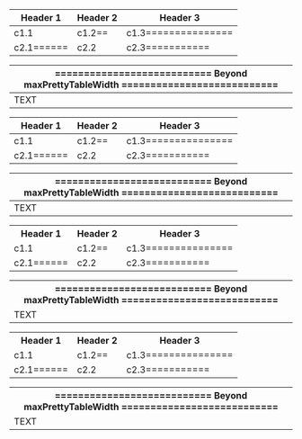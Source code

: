 | Header 1   | Header 2 | Header 3            |
|------------|----------|---------------------|
| c1.1       | c1.2==   | c1.3=============== |
| c2.1====== | c2.2     | c2.3===========     |

| =========================== Beyond maxPrettyTableWidth =========================== |
|---|
| TEXT |

| Header 1   | Header 2 | Header 3            |
|------------|----------|---------------------|
| c1.1       | c1.2==   | c1.3=============== |
| c2.1====== | c2.2     | c2.3===========     |

| =========================== Beyond maxPrettyTableWidth =========================== |
|---|
| TEXT |

<table>
  <tr>
    <th>Header 1</th>
    <th>Header 2</th>
    <th>Header 3</th>
  </tr>
  <tr>
    <td>c1.1</td>
    <td>c1.2==</td>
    <td>c1.3===============</td>
  </tr>
  <tr>
    <td>c2.1======</td>
    <td>c2.2</td>
    <td>c2.3===========</td>
  </tr>
</table>

<table>
  <tr>
    <th>=========================== Beyond maxPrettyTableWidth ===========================</th>
  </tr>
  <tr>
    <td>TEXT</td>
  </tr>
</table>

<table>
  <tr>
    <th>Header 1</th>
    <th>Header 2</th>
    <th>Header 3</th>
  </tr>
  <tr>
    <td>c1.1</td>
    <td>c1.2==</td>
    <td>c1.3===============</td>
  </tr>
  <tr>
    <td>c2.1======</td>
    <td>c2.2</td>
    <td>c2.3===========</td>
  </tr>
</table>

<table>
  <tr>
    <th>=========================== Beyond maxPrettyTableWidth ===========================</th>
  </tr>
  <tr>
    <td>TEXT</td>
  </tr>
</table>